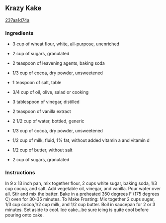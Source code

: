 ## Krazy Kake

[237aa1d74a](http://allrecipes.com/recipe/krazy-kake/)

### Ingredients

 - 3 cup of wheat flour, white, all-purpose, unenriched

 - 2 cup of sugars, granulated

 - 2 teaspoon of leavening agents, baking soda

 - 1/3 cup of cocoa, dry powder, unsweetened

 - 1 teaspoon of salt, table

 - 3/4 cup of oil, olive, salad or cooking

 - 3 tablespoon of vinegar, distilled

 - 2 teaspoon of vanilla extract

 - 2 1/2 cup of water, bottled, generic

 - 1/3 cup of cocoa, dry powder, unsweetened

 - 1/2 cup of milk, fluid, 1% fat, without added vitamin a and vitamin d

 - 1/2 cup of butter, without salt

 - 2 cup of sugars, granulated

### Instructions

In 9 x 13 inch pan, mix together flour, 2 cups white sugar, baking soda, 1/3 cup cocoa, and salt. Add vegetable oil, vinegar, and vanilla. Pour water over all. Stir and mix the batter. Bake in a preheated 350 degrees F (175 degrees C) oven for 30-35 minutes. To Make Frosting: Mix together 2 cups sugar, 1/3 cup cocoa,1/2 cup milk, and 1/2 cup butter. Boil in saucepan for 2 or 3 minutes. Set aside to cool. Ice cake...be sure icing is quite cool before pouring onto cake.
